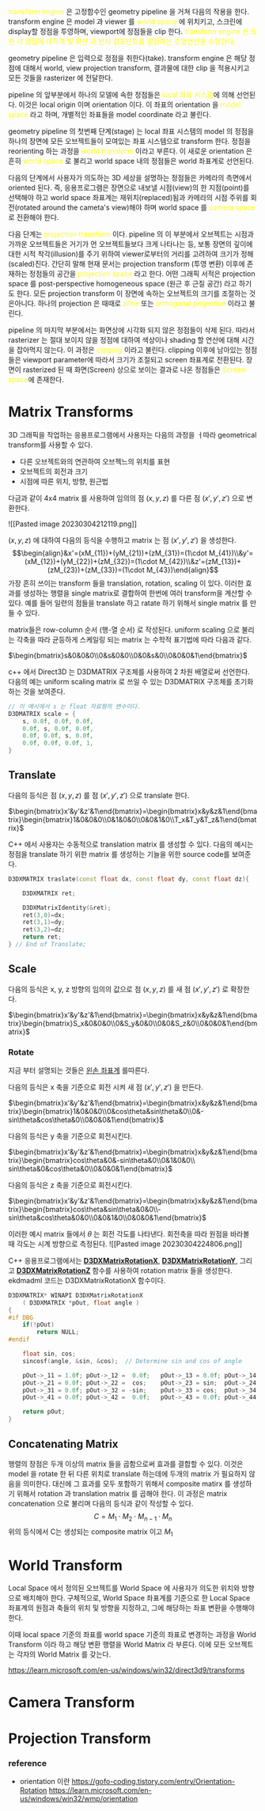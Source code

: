 <span style="color: yellow">transform engine</span> 은 고정함수인 geometry pipeline 을 거쳐 다음의 작용을 한다.  transform engine 은 model 과 viewer 를 <span style="color: yellow">world space</span> 에 위치키고, 스크린에 display할 정점을 투영하며, viewport에 정점들을 clip 한다. <span style="color: yellow">transform engine 은 또한 각 정점에 대하여 빛 확산 과 반사 컴포넌트를 결정하는 조명연산을 수행한다.</span>

geometry pipeline 은 입력으로 정점을 취한다(take). transform engine 은 해당 정점에 대해서 world, view projection transform, 결과물에 대한 clip 을 적용시키고 모든 것들을 rasterizer 에 전달한다.

pipeline 의 앞부분에서 하나의 모델에 속한 정점들은 <span style="color: yellow">local 좌표 시스템</span>에 의해 선언된다. 이것은 local origin 이며  orientation 이다. 이 좌표의 orientation 을  <span style="color: yellow">model space</span> 라고 하며, 개별적인 좌표들을 model coordinate 라고 불린다.

geometry pipeline 의 첫번째 단계(stage) 는 local 좌표 시스템의 model 의 정점을 하나의 장면에 모든 오브젝트들이 모여있는 좌표 시스템으로 transform 한다. 정점을 reorienting 하는 과정을 <span style="color: yellow">world transform </span>이라고 부른다. 이 새로운 orientation 은 흔히 <span style="color: yellow">world space </span> 로 불리고 world space 내의 정점들은 world 좌표계로 선언된다.

다음의 단계에서 사용자가 의도하는 3D 세상을 설명하는 정점들은 카메라의 측면에서 oriented 된다. 즉, 응용프로그램은 장면으로 내보낼 시점(view)의 한 지점(point)를 선택해야 하고 world space 좌표계는 재위치(replaced)됨과 카메라의 시점 주위를 회전(rotated around the cameta's view)해야 하며 world space 를 <span style="color: yellow">camera space </span> 로 전환해야 한다.

다음 단계는 <span style="color: yellow">projection transform </span> 이다. pipeline 의 이 부분에서 오브젝트는 시점과 가까운 오브젝트들은 거기가 먼 오브젝트들보다 크게 나타나는 등, 보통 장면의 깊이에 대한 시적 착각(illusion)를 주기 위하여 viewer로부터의 거리를 고려하여 크기가 정해(scaled)진다. 간단히 말해 현재 문서는 projection transform (투영 변환) 이후에 존재하는 정점들의 공간을 <span style="color: yellow">projection space </span> 라고 한다. 어떤 그래픽 서적은 projection space 를 post-perspective homogeneous space (원근 후 근질 공간) 라고 하기도 한다. 모든 projection transform 이 장면에 속하는 오브젝트의 크기를 조절하는 것은아니다. 하나의 projection 은 때때로 <span style="color: yellow">afine </span> 또는 <span style="color: yellow">orthogonal projection</span> 이라고 불린다.

pipeline 의 마지막 부분에서는 화면상에 시각화 되지 않은 정점들이 삭제 된다. 따라서 rasterizer 는 절대 보이지 않을 정점에 대하여 색상이나 shading 할 연산에 대해 시간을 잡아먹지 않는다. 이 과정은 <span style="color: yellow">clipping</span> 이라고 불린다. clipping 이후에 남아있는 정점들은 viewport parameter에 따라서 크기가 조절되고 screen 좌표계로 전환된다. 장면이 rasterized 된 때 화면(Screen) 상으로 보이는 결과로 나온 정점들은 <span style="color: yellow">Screen space</span>에 존재한다.

# Matrix Transforms

3D 그래픽을 작업하는 응용프로그램에서 사용자는 다음의 과정을 ㅓ따라 geometrical transform를 사용할 수 있다.
- 다른 오브젝트와의 연관하여 오브젝느의 위치를 표현
- 오브젝트의 회전과 크기
- 시점에 따른 위치, 방향, 원근법

다금과 같이 4x4 matrix 를 사용하여 임의의 점 $(x, y, z)$ 를 다른 점 $(x',y',z')$ 으로 변환한다.

![[Pasted image 20230304212119.png]]

$(x, y,z)$ 에 대하여 다음의 등식을 수행하고 matrix 는 점 $(x', y', z')$ 을 생성한다. 
$$\begin{align}&x'=(xM_{11})+(yM_{21})+(zM_{31})=(1\cdot M_{41})\\&y'=(xM_{12})+(yM_{22})+(zM_{32})=(1\cdot M_{42})\\&z'=(zM_{13})+(zM_{23})+(zM_{33})=(1\cdot M_{43})\end{align}$$
가장 흔히 쓰이는 transform 들을 translation, rotation, scaling 이 있다. 이러한 효과를 생성하는 행렬을 single matrix로 결합하여 한번에 여러 transform을 계산할 수 있다. 예를 들어 일련의 점들을 translate 하고 ratate 하기 위해서 single matrix 를 만들 수 있다.

matrix들은 row-column 순서 (행-열 순서) 로 작성된다. uniform scaling 으로 불리는 각축을 따라 균등하게 스케일링 되는 matrix 는 수학적 표기법에 따라 다음과 같다. 

$\begin{bmatrix}s&0&0&0\\0&s&0&0\\0&0&s&0\\0&0&0&1\end{bmatrix}$

c++ 에서 Direct3D 는 D3DMATRIX 구조체를 사용하여 2 차원 배열로써 선언한다. 다음의 예는 uniform scaling matrix 로 쓰일 수 있는 D3DMATRIX 구조체를 초기화하는 것을 보여준다.

```c++
// 이 예시에서 s 는 float 자료형의 변수이다.
D3DMATRIX scale = {
	s, 0.0f, 0.0f, 0.0f,
	0.0f, s, 0.0f, 0.0f,
	0.0f, 0.0f, s, 0.0f,
	0.0f, 0.0f, 0.0f, 1,
}
```

## Translate

다음의 등식은 점 $(x, y, z)$ 를 점 $(x', y', z')$ 으로 translate 한다. 

$\begin{bmatrix}x'&y'&z'&1\end{bmatrix}=\begin{bmatrix}x&y&z&1\end{bmatrix}\begin{bmatrix}1&0&0&0\\0&1&0&0\\0&0&1&0\\T_x&T_y&T_z&1\end{bmatrix}$

C++ 에서 사용자는 수동적으로 translation matrix 를 생성할 수 있다. 다음의 예시는 정점을 translate 하기 위한 matrix 를 생성하는 기늘을 위한 source code를 보여준다.

```c++
D3DXMATRIX traslate(const float dx, const float dy, const float dz){

	D3DXMATRIX ret;

	D3DXMatrixIdentity(&ret);
	ret(3,0)=dx;
	ret(3,1)=dy;
	ret(3,2)=dz;
	return ret;
} // End of Translate;
```

## Scale

다음의 등식은 x, y, z 방향의 임의의 값으로 점 $(x, y, z)$ 를 새 점 $(x',y',z')$ 로 확장한다.

$\begin{bmatrix}x'&y'&z'&1\end{bmatrix}=\begin{bmatrix}x&y&z&1\end{bmatrix}\begin{bmatrix}S_x&0&0&0\\0&S_y&0&0\\0&0&S_z&0\\0&0&0&1\end{bmatrix}$

### Rotate

지금 부터 설명되는 것들은 [왼손 좌표계](https://hellowoori.tistory.com/38) 를따른다. 

다음의 등식은 x 축을 기준으로 회전 시켜 새 점 $(x', y', z')$ 을 만든다.

$\begin{bmatrix}x'&y'&z'&1\end{bmatrix}=\begin{bmatrix}x&y&z&1\end{bmatrix}\begin{bmatrix}1&0&0&0\\0&cos\theta&sin\theta&0\\0&-sin\theta&cos\theta&0\\0&0&0&1\end{bmatrix}$

다음의 등식은 y 축을 기준으로 회전시킨다.

$\begin{bmatrix}x'&y'&z'&1\end{bmatrix}=\begin{bmatrix}x&y&z&1\end{bmatrix}\begin{bmatrix}cos\theta&0&-sin\theta&0\\0&1&0&0\\ sin\theta&0&cos\theta&0\\0&0&0&1\end{bmatrix}$

다음의 등식은 z 축을 기준으로 회전시킨다.

$\begin{bmatrix}x'&y'&z'&1\end{bmatrix}=\begin{bmatrix}x&y&z&1\end{bmatrix}\begin{bmatrix}cos\theta&sin\theta&0&0\\-sin\theta&cos\theta&0&0\\0&0&1&0\\0&0&0&1\end{bmatrix}$

이러한 예시 matrix 들에서 $\theta$ 는 회전 각도를 나타낸다. 회전축을 따라 원점을 바라볼 때 각도는 시계 방향으로 측정된다.
![[Pasted image 20230304224806.png]]

C++ 응용프로그램에서는 [**D3DXMatrixRotationX**](https://learn.microsoft.com/en-us/windows/win32/direct3d9/d3dxmatrixrotationx), [**D3DXMatrixRotationY**](https://learn.microsoft.com/en-us/windows/win32/direct3d9/d3dxmatrixrotationy), 그리고 [**D3DXMatrixRotationZ**](https://learn.microsoft.com/en-us/windows/win32/direct3d9/d3dxmatrixrotationz) 함수를 사용하여 rotation matrix 들을 생성한다. ekdmadml 코드는 D3DXMatrixRotationX 함수이다.
```c++
D3DXMATRIX* WINAPI D3DXMatrixRotationX
    ( D3DXMATRIX *pOut, float angle )
{
#if DBG
    if(!pOut)
        return NULL;
#endif

    float sin, cos;
    sincosf(angle, &sin, &cos);  // Determine sin and cos of angle

    pOut->_11 = 1.0f; pOut->_12 =  0.0f;   pOut->_13 = 0.0f; pOut->_14 = 0.0f;
    pOut->_21 = 0.0f; pOut->_22 =  cos;    pOut->_23 = sin;  pOut->_24 = 0.0f;
    pOut->_31 = 0.0f; pOut->_32 = -sin;    pOut->_33 = cos;  pOut->_34 = 0.0f;
    pOut->_41 = 0.0f; pOut->_42 =  0.0f;   pOut->_43 = 0.0f; pOut->_44 = 1.0f;

    return pOut;
}
```

## Concatenating Matrix

행렬의 장점은 두개 이상의 matrix 들을 곱함으로써 효과를 결합할 수 있다. 이것은 model 을 rotate 한 뒤 다른 위치로 translate 하는데에 두개의 matrix 가 필요하지 않음을 의미한다. 대신에 그 효과를 모두 포함하기 위해서 composite matirx 를 생성하기 위해서 rotation 과 translation matrix 를 곱해야 한다. 이 과정은 matrix concatenation 으로 불리며 다음의 등식과 같이 작성할 수 있다.
$$C=M_1\cdot M_2\cdot M_{n-1}\cdot M_n$$
위의 등식에서 C는 생성되는 composite matrix 이고 $M_1$ 
# World Transform
Local Space 에서 정의된 오브젝트를 World Space 에 사용자가 의도한 위치와 방향으로 배치해야 한다. 구체적으로, World Space 좌표계를 기준으로 한 Local Space 좌표계의 원점과 축들의 위치 및 방향을 지정하고, 그에 해당하는 좌표 변환을 수행해야 한다.

이때 local space 기준의 좌표를 world space 기준의 좌표로 변경하는 과정을 World Transform 이라 하고 해당 변환 행렬을 World Matrix 라 부른다. 이에 모든 오브젝트는 각자의 World Matrix 를 갖는다.



https://learn.microsoft.com/en-us/windows/win32/direct3d9/transforms


# Camera Transform

# Projection Transform



### reference

- orientation 이란
https://gofo-coding.tistory.com/entry/Orientation-Rotation
https://learn.microsoft.com/en-us/windows/win32/wmp/orientation